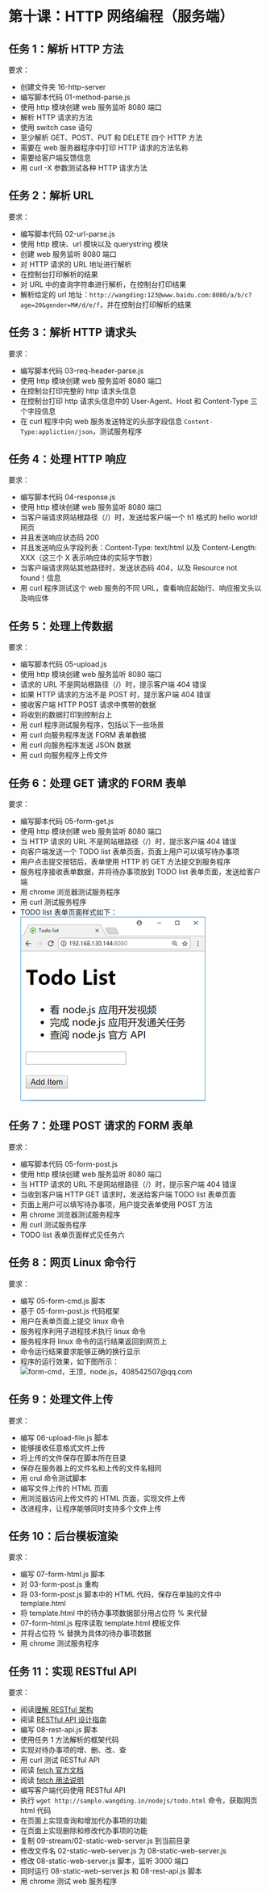 # 第十课：HTTP 网络编程（服务端）

## 任务 1：解析 HTTP 方法

要求：
- 创建文件夹 16-http-server
- 编写脚本代码 01-method-parse.js
- 使用 http 模块创建 web 服务监听 8080 端口
- 解析 HTTP 请求的方法
- 使用 switch case 语句
- 至少解析 GET、POST、PUT 和 DELETE 四个 HTTP 方法
- 需要在 web 服务器程序中打印 HTTP 请求的方法名称
- 需要给客户端反馈信息
- 用 curl -X 参数测试各种 HTTP 请求方法

## 任务 2：解析 URL

要求：
- 编写脚本代码 02-url-parse.js
- 使用 http 模块、url 模块以及 querystring 模块
- 创建 web 服务监听 8080 端口
- 对 HTTP 请求的 URL 地址进行解析
- 在控制台打印解析的结果
- 对 URL 中的查询字符串进行解析，在控制台打印结果
- 解析给定的 url 地址：`http://wangding:123@www.baidu.com:8080/a/b/c?age=20&gender=M#/d/e/f`，并在控制台打印解析的结果

## 任务 3：解析 HTTP 请求头

要求：
- 编写脚本代码 03-req-header-parse.js
- 使用 http 模块创建 web 服务监听 8080 端口
- 在控制台打印完整的 http 请求头信息
- 在控制台打印 http 请求头信息中的 User-Agent、Host 和 Content-Type 三个字段信息
- 在 curl 程序中向 web 服务发送特定的头部字段信息 `Content-Type:appliction/json`，测试服务程序

## 任务 4：处理 HTTP 响应

要求：
- 编写脚本代码 04-response.js
- 使用 http 模块创建 web 服务监听 8080 端口
- 当客户端请求网站根路径（/）时，发送给客户端一个 h1 格式的 hello world! 网页
- 并且发送响应状态码 200
- 并且发送响应头字段列表：Content-Type: text/html 以及 Content-Length: XXX（这三个 X 表示响应体的实际字节数）
- 当客户端请求网站其他路径时，发送状态码 404，以及 Resource not found！信息
- 用 curl 程序测试这个 web 服务的不同 URL，查看响应起始行、响应报文头以及响应体

## 任务 5：处理上传数据

要求：
- 编写脚本代码 05-upload.js
- 使用 http 模块创建 web 服务监听 8080 端口
- 请求的 URL 不是网站根路径（/）时，提示客户端 404 错误
- 如果 HTTP 请求的方法不是 POST 时，提示客户端 404 错误
- 接收客户端 HTTP POST 请求中携带的数据
- 将收到的数据打印到控制台上
- 用 curl 程序测试服务程序，包括以下一些场景
- 用 curl 向服务程序发送 FORM 表单数据
- 用 curl 向服务程序发送 JSON 数据
- 用 curl 向服务程序上传文件

## 任务 6：处理 GET 请求的 FORM 表单

要求：
- 编写脚本代码 05-form-get.js
- 使用 http 模块创建 web 服务监听 8080 端口
- 当 HTTP 请求的 URL 不是网站根路径（/）时，提示客户端 404 错误
- 向客户端发送一个 TODO list 表单页面，页面上用户可以填写待办事项
- 用户点击提交按钮后，表单使用 HTTP 的 GET 方法提交到服务程序
- 服务程序接收表单数据，并将待办事项放到 TODO list 表单页面，发送给客户端
- 用 chrome 浏览器测试服务程序
- 用 curl 测试服务程序
- TODO list 表单页面样式如下：  
  ![form-get，王顶，node.js，408542507@qq.com](./images/todo-list.png)  

## 任务 7：处理 POST 请求的 FORM 表单

要求：
- 编写脚本代码 05-form-post.js
- 使用 http 模块创建 web 服务监听 8080 端口
- 当 HTTP 请求的 URL 不是网站根路径（/）时，提示客户端 404 错误
- 当收到客户端 HTTP GET 请求时，发送给客户端 TODO list 表单页面
- 页面上用户可以填写待办事项，用户提交表单使用 POST 方法
- 用 chrome 浏览器测试服务程序
- 用 curl 测试服务程序
- TODO list 表单页面样式见任务六

## 任务 8：网页 Linux 命令行

要求：
- 编写 05-form-cmd.js 脚本  
- 基于 05-form-post.js 代码框架  
- 用户在表单页面上提交 linux 命令  
- 服务程序利用子进程技术执行 linux 命令  
- 服务程序将 linux 命令的运行结果返回到网页上  
- 命令运行结果要求能够正确的换行显示  
- 程序的运行效果，如下图所示：  
  ![form-cmd，王顶，node.js，408542507@qq.com](./images/form-cmd.gif)  

## 任务 9：处理文件上传

要求：
- 编写 06-upload-file.js 脚本
- 能够接收任意格式文件上传
- 将上传的文件保存在脚本所在目录
- 保存在服务器上的文件名和上传的文件名相同
- 用 crul 命令测试脚本
- 编写文件上传的 HTML 页面
- 用浏览器访问上传文件的 HTML 页面，实现文件上传
- 改进程序，让程序能够同时支持多个文件上传

## 任务 10：后台模板渲染

要求：
- 编写 07-form-html.js 脚本
- 对 03-form-post.js 重构  
- 将 03-form-post.js 脚本中的 HTML 代码，保存在单独的文件中 template.html
- 将 template.html 中的待办事项数据部分用占位符 % 来代替
- 07-form-html.js 程序读取 template.html 模板文件
- 并将占位符 % 替换为具体的待办事项数据
- 用 chrome 测试服务程序

## 任务 11：实现 RESTful API

要求：
- 阅读[理解 RESTful 架构](http://www.ruanyifeng.com/blog/2011/09/restful.html)  
- 阅读 [RESTful API 设计指南](http://www.ruanyifeng.com/blog/2014/05/restful_api.html)
- 编写 08-rest-api.js 脚本
- 使用任务 1 方法解析的框架代码
- 实现对待办事项的增、删、改、查
- 用 curl 测试 RESTful API
- 阅读 [fetch 官方文档](https://fetch.spec.whatwg.org/)  
- 阅读 [fetch 用法说明](http://blog.csdn.net/kajweb/article/details/72593482)  
- 编写客户端代码使用 RESTful API  
- 执行 `wget http://sample.wangding.in/nodejs/todo.html` 命令，获取网页 html 代码  
- 在页面上实现查询和增加代办事项的功能  
- 在页面上实现删除和修改代办事项的功能  
- 复制 09-stream/02-static-web-server.js 到当前目录
- 修改文件名 02-static-web-server.js 为 08-static-web-server.js
- 修改 08-static-web-server.js 脚本，监听 3000 端口
- 同时运行 08-static-web-server.js 和 08-rest-api.js 脚本
- 用 chrome 测试 web 服务程序
